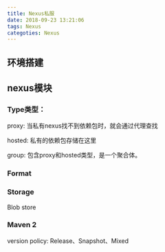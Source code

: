 ```yaml
---
title: Nexus私服
date: 2018-09-23 13:21:06
tags: Nexus
categoties: Nexus
---
```



## 环境搭建 ##



## nexus模块 ##

### Type类型： ###

proxy: 当私有nexus找不到依赖包时，就会通过代理查找

hosted: 私有的依赖包存储在这里

group: 包含proxy和hosted类型，是一个聚合体。


### Format ###


### Storage ###

Blob store

### Maven 2 ###

version policy: Release、Snapshot、Mixed


